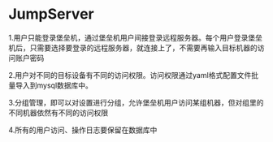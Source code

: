 # JumpServer
1.用户只能登录堡垒机，通过堡垒机用户间接登录远程服务器。每个用户登录堡垒机后，只需要选择要登录的远程服务器，就连接上了，不需要再输入目标机器的访问账户密码

2.用户对不同的目标设备有不同的访问权限。访问权限通过yaml格式配置文件批量导入到mysql数据库中。

3.分组管理，即可以对设置进行分组，允许堡垒机用户访问某组机器，但对组里的不同机器依然有不同的访问权限　

4.所有的用户访问、操作日志要保留在数据库中

